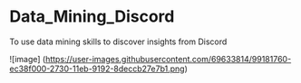 # Data_Mining_Discord
To use data mining skills to discover insights from Discord

![image] (https://user-images.githubusercontent.com/69633814/99181760-ec38f000-2730-11eb-9192-8deccb27e7b1.png)
